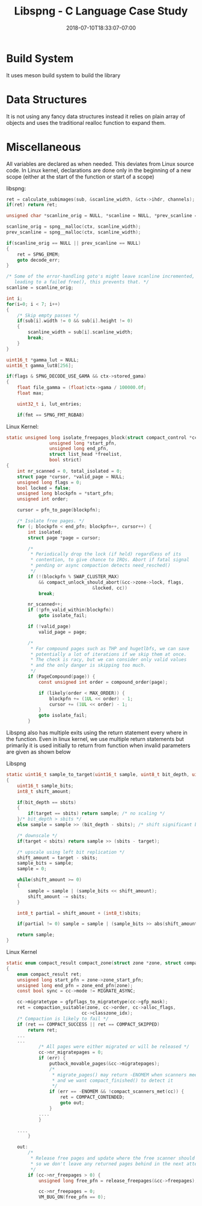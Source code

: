 ﻿---
title: "Libspng - C Language Case Study"
date: 2018-07-10T18:33:07-07:00
toc: true
tags: ['C']
---

# Build System

It uses meson build system to build the library

# Data Structures

It is not using any fancy data structures instead it relies on plain array
of objects and uses the traditional realloc function to expand them.

# Miscellaneous

All variables are declared as when needed. This deviates from Linux source
code. In Linux kernel, declarations are done only in the beginning of a new
scope (either at the start of the function or start of a scope)

libspng:
```C
ret = calculate_subimages(sub, &scanline_width, &ctx->ihdr, channels);
if(ret) return ret;

unsigned char *scanline_orig = NULL, *scanline = NULL, *prev_scanline = NULL;

scanline_orig = spng__malloc(ctx, scanline_width);
prev_scanline = spng__malloc(ctx, scanline_width);

if(scanline_orig == NULL || prev_scanline == NULL)
{
    ret = SPNG_EMEM;
    goto decode_err;
}

/* Some of the error-handling goto's might leave scanline incremented,
   leading to a failed free(), this prevents that. */
scanline = scanline_orig;

int i;
for(i=0; i < 7; i++)
{
    /* Skip empty passes */
    if(sub[i].width != 0 && sub[i].height != 0)
    {
        scanline_width = sub[i].scanline_width;
        break;
    }
}

uint16_t *gamma_lut = NULL;
uint16_t gamma_lut8[256];

if(flags & SPNG_DECODE_USE_GAMA && ctx->stored_gama)
{
    float file_gamma = (float)ctx->gama / 100000.0f;
    float max;

    uint32_t i, lut_entries;

    if(fmt == SPNG_FMT_RGBA8)
```
Linux Kernel:
```C
static unsigned long isolate_freepages_block(struct compact_control *cc,
                unsigned long *start_pfn,
                unsigned long end_pfn,
                struct list_head *freelist,
                bool strict)
{
    int nr_scanned = 0, total_isolated = 0;
    struct page *cursor, *valid_page = NULL;
    unsigned long flags = 0;
    bool locked = false;
    unsigned long blockpfn = *start_pfn;
    unsigned int order;

    cursor = pfn_to_page(blockpfn);

    /* Isolate free pages. */
    for (; blockpfn < end_pfn; blockpfn++, cursor++) {
        int isolated;
        struct page *page = cursor;

        /*
         * Periodically drop the lock (if held) regardless of its
         * contention, to give chance to IRQs. Abort if fatal signal
         * pending or async compaction detects need_resched()
         */
        if (!(blockpfn % SWAP_CLUSTER_MAX)
            && compact_unlock_should_abort(&cc->zone->lock, flags,
                                &locked, cc))
            break;

        nr_scanned++;
        if (!pfn_valid_within(blockpfn))
            goto isolate_fail;

        if (!valid_page)
            valid_page = page;

        /*
         * For compound pages such as THP and hugetlbfs, we can save
         * potentially a lot of iterations if we skip them at once.
         * The check is racy, but we can consider only valid values
         * and the only danger is skipping too much.
         */
        if (PageCompound(page)) {
            const unsigned int order = compound_order(page);

            if (likely(order < MAX_ORDER)) {
                blockpfn += (1UL << order) - 1;
                cursor += (1UL << order) - 1;
            }
            goto isolate_fail;
        }
```
Libspng also has multiple exits using the return statement every where in
the function. Even in linux kernel, we use multiple return statements but
primarily it is used initially to return from function when invalid
parameters are given as shown below

Libspng
```C
static uint16_t sample_to_target(uint16_t sample, uint8_t bit_depth, uint8_t sbits, uint8_t target)
{
    uint16_t sample_bits;
    int8_t shift_amount;

    if(bit_depth == sbits)
    {
        if(target == sbits) return sample; /* no scaling */
    }/* bit_depth > sbits */
    else sample = sample >> (bit_depth - sbits); /* shift significant bits to bottom */

    /* downscale */
    if(target < sbits) return sample >> (sbits - target);

    /* upscale using left bit replication */
    shift_amount = target - sbits;
    sample_bits = sample;
    sample = 0;

    while(shift_amount >= 0)
    {
        sample = sample | (sample_bits << shift_amount);
        shift_amount -= sbits;
    }

    int8_t partial = shift_amount + (int8_t)sbits;

    if(partial != 0) sample = sample | (sample_bits >> abs(shift_amount));

    return sample;
}
```
Linux Kernel
```C
static enum compact_result compact_zone(struct zone *zone, struct compact_control *cc)
{
    enum compact_result ret;
    unsigned long start_pfn = zone->zone_start_pfn;
    unsigned long end_pfn = zone_end_pfn(zone);
    const bool sync = cc->mode != MIGRATE_ASYNC;

    cc->migratetype = gfpflags_to_migratetype(cc->gfp_mask);
    ret = compaction_suitable(zone, cc->order, cc->alloc_flags,
                            cc->classzone_idx);
    /* Compaction is likely to fail */
    if (ret == COMPACT_SUCCESS || ret == COMPACT_SKIPPED)
        return ret;
    ...
    ...
            /* All pages were either migrated or will be released */
            cc->nr_migratepages = 0;
            if (err) {
                putback_movable_pages(&cc->migratepages);
                /*
                 * migrate_pages() may return -ENOMEM when scanners meet
                 * and we want compact_finished() to detect it
                 */
                if (err == -ENOMEM && !compact_scanners_met(cc)) {
                    ret = COMPACT_CONTENDED;
                    goto out;
                }
            ....
            }

    ....
        }

    out:
        /*
         * Release free pages and update where the free scanner should restart,
         * so we don't leave any returned pages behind in the next attempt.
         */
        if (cc->nr_freepages > 0) {
            unsigned long free_pfn = release_freepages(&cc->freepages);

            cc->nr_freepages = 0;
            VM_BUG_ON(free_pfn == 0);
```
